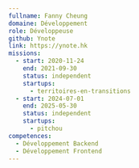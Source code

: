 ```yaml
---
fullname: Fanny Cheung
domaine: Développement
role: Développeuse
github: Ynote
link: https://ynote.hk
missions:
  - start: 2020-11-24
    end: 2021-09-30
    status: independent
    startups:
      - territoires-en-transitions
  - start: 2024-07-01
    end: 2025-05-30
    status: independent
    startups:
      - pitchou
competences:
  - Développement Backend
  - Développement Frontend
---
```

